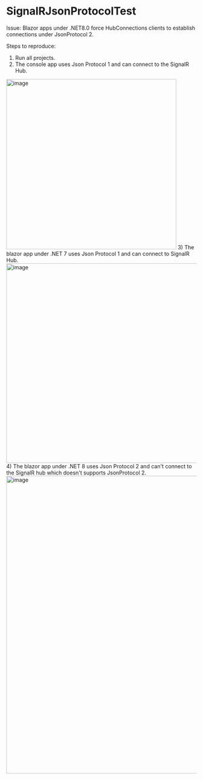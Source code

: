 # SignalRJsonProtocolTest
Issue: Blazor apps under .NET8.0 force HubConnections clients to establish connections under JsonProtocol 2.

Steps to reproduce:

1) Run all projects.
2) The console app uses Json Protocol 1 and can connect to the SignalR Hub.
<img width="450" alt="image" src="https://github.com/guilhermecampello/SignalRJsonProtocolTest/assets/43826374/35053222-3090-4257-9d0f-e03c22838776">
3) The blazor app under .NET 7 uses Json Protocol 1 and can connect to SignalR Hub.
<img width="528" alt="image" src="https://github.com/guilhermecampello/SignalRJsonProtocolTest/assets/43826374/8a441254-ae77-49d0-b02e-afd439299f39">
4) The blazor app under .NET 8 uses Json Protocol 2 and can't connect to the SignalR hub which doesn't supports JsonProtocol 2.
<img width="787" alt="image" src="https://github.com/guilhermecampello/SignalRJsonProtocolTest/assets/43826374/a8549840-f0c4-41d4-991d-276026bb8529">

